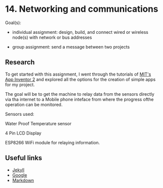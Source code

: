 # 14. Networking and communications

Goal(s):

- individual assignment:
      design, build, and connect wired or wireless node(s) with network or bus addresses

- group assignment:
      send a message between two projects
      
## Research

To get started with this assignment, I went through the tutorials of [MIT's App Inventor 2](http://appinventor.mit.edu/explore/index-2.html) and explored all the options for the creation of simple apps for my project.

The goal will be to get the machine to relay data from the sensors directly via tha internet to a Mobile phone inteface from where the progress ofthe operation can be monitored.

Sensors used:

Water Proof Temperature sensor

4 Pin LCD Display

ESP8266 WiFi module for relaying information.

## Useful links

- [Jekyll](http://jekyll.org)
- [Google](http://google.com)
- [Markdown](https://en.wikipedia.org/wiki/Markdown)